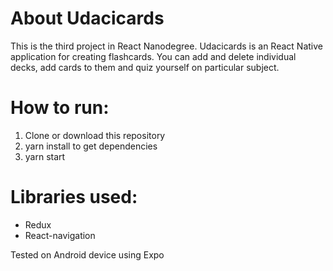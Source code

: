 # About Udacicards

This is the third project in React Nanodegree. Udacicards is an React Native application for creating flashcards. You can add and delete individual decks, add cards to them and quiz yourself on particular subject.

# How to run:

1. Clone or download this repository
2. yarn install to get dependencies
3. yarn start

# Libraries used:

* Redux
* React-navigation

Tested on Android device using Expo
